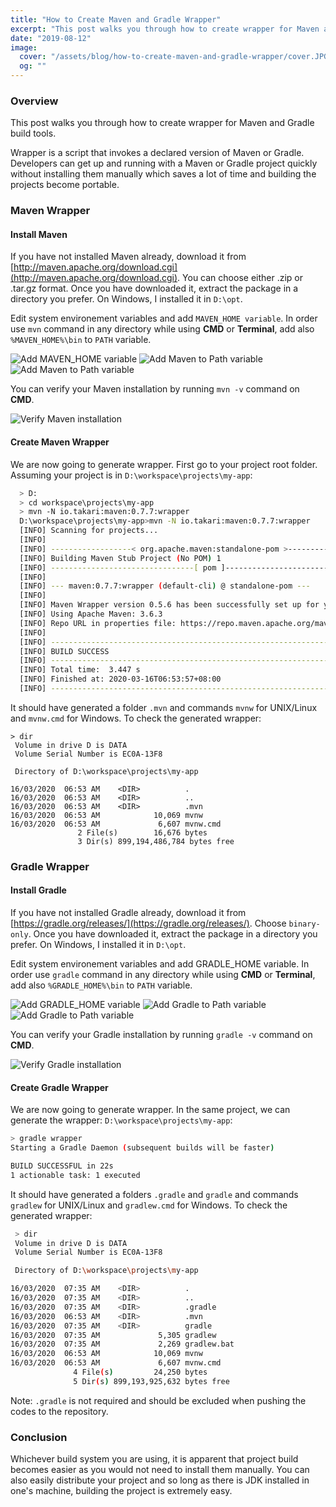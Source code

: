 ```yaml
---
title: "How to Create Maven and Gradle Wrapper"
excerpt: "This post walks you through how to create wrapper for Maven and Gradle build tools."
date: "2019-08-12"
image:
  cover: "/assets/blog/how-to-create-maven-and-gradle-wrapper/cover.JPG"
  og: ""
---
```


### Overview

This post walks you through how to create wrapper for Maven and Gradle build tools.

Wrapper is a script that invokes a declared version of Maven or Gradle. Developers can get up and running with a Maven or Gradle project quickly without installing them manually which saves a lot of time and building the projects become portable.

### Maven Wrapper

#### Install Maven

If you have not installed Maven already, download it from [http://maven.apache.org/download.cgi](http://maven.apache.org/download.cgi). You can choose either .zip or .tar.gz format. Once you have downloaded it, extract the package in a directory you prefer. On Windows, I installed it in `D:\opt`.

Edit system environement variables and add `MAVEN_HOME variable`. In order use `mvn` command in any directory while using **CMD** or **Terminal**, add also `%MAVEN_HOME%\bin` to `PATH` variable.

<img class="img-fluid" src="/assets/blog/how-to-create-maven-and-gradle-wrapper/1.JPG" alt="Add MAVEN_HOME variable">

<img class="img-fluid" src="/assets/blog/how-to-create-maven-and-gradle-wrapper/2.JPG" alt="Add Maven to Path variable">

<img class="img-fluid" src="/assets/blog/how-to-create-maven-and-gradle-wrapper/3.JPG" alt="Add Maven to Path variable">

You can verify your Maven installation by running `mvn -v` command on **CMD**.

<img class="img-fluid" src="/assets/blog/how-to-create-maven-and-gradle-wrapper/4.JPG" alt="Verify Maven installation">

#### Create Maven Wrapper

We are now going to generate wrapper. First go to your project root folder. Assuming your project is in `D:\workspace\projects\my-app`:

```bash
  > D:
  > cd workspace\projects\my-app
  > mvn -N io.takari:maven:0.7.7:wrapper
  D:\workspace\projects\my-app>mvn -N io.takari:maven:0.7.7:wrapper
  [INFO] Scanning for projects...
  [INFO]
  [INFO] ------------------< org.apache.maven:standalone-pom >-------------------
  [INFO] Building Maven Stub Project (No POM) 1
  [INFO] --------------------------------[ pom ]---------------------------------
  [INFO]
  [INFO] --- maven:0.7.7:wrapper (default-cli) @ standalone-pom ---
  [INFO]
  [INFO] Maven Wrapper version 0.5.6 has been successfully set up for your project.
  [INFO] Using Apache Maven: 3.6.3
  [INFO] Repo URL in properties file: https://repo.maven.apache.org/maven2
  [INFO]
  [INFO] ------------------------------------------------------------------------
  [INFO] BUILD SUCCESS
  [INFO] ------------------------------------------------------------------------
  [INFO] Total time:  3.447 s
  [INFO] Finished at: 2020-03-16T06:53:57+08:00
  [INFO] ------------------------------------------------------------------------
```

It should have generated a folder `.mvn` and commands `mvnw` for UNIX/Linux and `mvnw.cmd` for Windows. To check the generated wrapper:

```bash">
> dir
 Volume in drive D is DATA
 Volume Serial Number is EC0A-13F8

 Directory of D:\workspace\projects\my-app

16/03/2020  06:53 AM    <DIR>          .
16/03/2020  06:53 AM    <DIR>          ..
16/03/2020  06:53 AM    <DIR>          .mvn
16/03/2020  06:53 AM            10,069 mvnw
16/03/2020  06:53 AM             6,607 mvnw.cmd
               2 File(s)        16,676 bytes
               3 Dir(s) 899,194,486,784 bytes free
```

### Gradle Wrapper

#### Install Gradle

If you have not installed Gradle already, download it from [https://gradle.org/releases/](https://gradle.org/releases/). Choose `binary-only`. Once you have downloaded it, extract the package in a directory you prefer. On Windows, I installed it in `D:\opt`.

Edit system environement variables and add GRADLE_HOME variable. In order use `gradle` command in any directory while using **CMD** or **Terminal**, add also `%GRADLE_HOME%\bin` to `PATH` variable.

<img class="img-fluid" src="/assets/blog/how-to-create-maven-and-gradle-wrapper/5.JPG" alt="Add GRADLE_HOME variable">

<img class="img-fluid" src="/assets/blog/how-to-create-maven-and-gradle-wrapper/6.JPG" alt="Add Gradle to Path variable">

<img class="img-fluid" src="/assets/blog/how-to-create-maven-and-gradle-wrapper/7.JPG" alt="Add Gradle to Path variable">

You can verify your Gradle installation by running `gradle -v` command on **CMD**.

<img class="img-fluid" src="/assets/blog/how-to-create-maven-and-gradle-wrapper/8.JPG" alt="Verify Gradle installation">

#### Create Gradle Wrapper

We are now going to generate wrapper. In the same project, we can generate the wrapper: `D:\workspace\projects\my-app`:

```bash
> gradle wrapper
Starting a Gradle Daemon (subsequent builds will be faster)

BUILD SUCCESSFUL in 22s
1 actionable task: 1 executed
```

It should have generated a folders `.gradle` and `gradle` and commands `gradlew` for UNIX/Linux and `gradlew.cmd` for Windows. To check the generated wrapper:

```bash
 > dir
 Volume in drive D is DATA
 Volume Serial Number is EC0A-13F8

 Directory of D:\workspace\projects\my-app

16/03/2020  07:35 AM    <DIR>          .
16/03/2020  07:35 AM    <DIR>          ..
16/03/2020  07:35 AM    <DIR>          .gradle
16/03/2020  06:53 AM    <DIR>          .mvn
16/03/2020  07:35 AM    <DIR>          gradle
16/03/2020  07:35 AM             5,305 gradlew
16/03/2020  07:35 AM             2,269 gradlew.bat
16/03/2020  06:53 AM            10,069 mvnw
16/03/2020  06:53 AM             6,607 mvnw.cmd
              4 File(s)         24,250 bytes
              5 Dir(s) 899,193,925,632 bytes free
```

Note: `.gradle` is not required and should be excluded when pushing the codes to the repository.

### Conclusion

Whichever build system you are using, it is apparent that project build becomes easier as you would not need to install them manually. You can also easily distribute your project and so long as there is JDK installed in one's machine, building the project is extremely easy.
